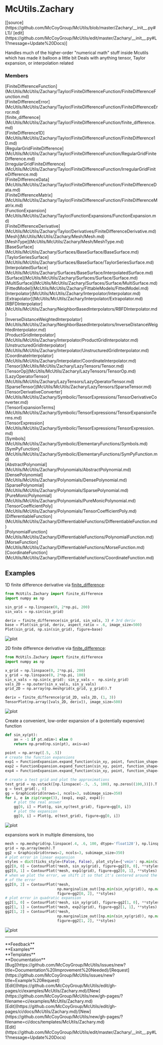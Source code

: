 # <a id="McUtils.Zachary">McUtils.Zachary</a> 
<div class="docs-source-link" markdown="1">
[[source](https://github.com/McCoyGroup/McUtils/blob/master/Zachary/__init__.py#L1)/
[edit](https://github.com/McCoyGroup/McUtils/edit/master/Zachary/__init__.py#L1?message=Update%20Docs)]
</div>
    
Handles much of the higher-order "numerical math" stuff inside Mcutils which has made it balloon a little bit
Deals with anything tensor, Taylor expansion, or interpolation related

### Members
<div class="container alert alert-secondary bg-light">
  <div class="row">
   <div class="col" markdown="1">
[FiniteDifferenceFunction](McUtils/McUtils/Zachary/Taylor/FiniteDifferenceFunction/FiniteDifferenceFunction.md)   
</div>
   <div class="col" markdown="1">
[FiniteDifferenceError](McUtils/McUtils/Zachary/Taylor/FiniteDifferenceFunction/FiniteDifferenceError.md)   
</div>
   <div class="col" markdown="1">
[finite_difference](McUtils/McUtils/Zachary/Taylor/FiniteDifferenceFunction/finite_difference.md)   
</div>
</div>
  <div class="row">
   <div class="col" markdown="1">
[FiniteDifference1D](McUtils/McUtils/Zachary/Taylor/FiniteDifferenceFunction/FiniteDifference1D.md)   
</div>
   <div class="col" markdown="1">
[RegularGridFiniteDifference](McUtils/McUtils/Zachary/Taylor/FiniteDifferenceFunction/RegularGridFiniteDifference.md)   
</div>
   <div class="col" markdown="1">
[IrregularGridFiniteDifference](McUtils/McUtils/Zachary/Taylor/FiniteDifferenceFunction/IrregularGridFiniteDifference.md)   
</div>
</div>
  <div class="row">
   <div class="col" markdown="1">
[FiniteDifferenceData](McUtils/McUtils/Zachary/Taylor/FiniteDifferenceFunction/FiniteDifferenceData.md)   
</div>
   <div class="col" markdown="1">
[FiniteDifferenceMatrix](McUtils/McUtils/Zachary/Taylor/FiniteDifferenceFunction/FiniteDifferenceMatrix.md)   
</div>
   <div class="col" markdown="1">
[FunctionExpansion](McUtils/McUtils/Zachary/Taylor/FunctionExpansions/FunctionExpansion.md)   
</div>
</div>
  <div class="row">
   <div class="col" markdown="1">
[FiniteDifferenceDerivative](McUtils/McUtils/Zachary/Taylor/Derivatives/FiniteDifferenceDerivative.md)   
</div>
   <div class="col" markdown="1">
[Mesh](McUtils/McUtils/Zachary/Mesh/Mesh.md)   
</div>
   <div class="col" markdown="1">
[MeshType](McUtils/McUtils/Zachary/Mesh/MeshType.md)   
</div>
</div>
  <div class="row">
   <div class="col" markdown="1">
[BaseSurface](McUtils/McUtils/Zachary/Surfaces/BaseSurface/BaseSurface.md)   
</div>
   <div class="col" markdown="1">
[TaylorSeriesSurface](McUtils/McUtils/Zachary/Surfaces/BaseSurface/TaylorSeriesSurface.md)   
</div>
   <div class="col" markdown="1">
[InterpolatedSurface](McUtils/McUtils/Zachary/Surfaces/BaseSurface/InterpolatedSurface.md)   
</div>
</div>
  <div class="row">
   <div class="col" markdown="1">
[Surface](McUtils/McUtils/Zachary/Surfaces/Surface/Surface.md)   
</div>
   <div class="col" markdown="1">
[MultiSurface](McUtils/McUtils/Zachary/Surfaces/Surface/MultiSurface.md)   
</div>
   <div class="col" markdown="1">
[FittedModel](McUtils/McUtils/Zachary/FittableModels/FittedModel.md)   
</div>
</div>
  <div class="row">
   <div class="col" markdown="1">
[Interpolator](McUtils/McUtils/Zachary/Interpolator/Interpolator.md)   
</div>
   <div class="col" markdown="1">
[Extrapolator](McUtils/McUtils/Zachary/Interpolator/Extrapolator.md)   
</div>
   <div class="col" markdown="1">
[RBFDInterpolator](McUtils/McUtils/Zachary/NeighborBasedInterpolators/RBFDInterpolator.md)   
</div>
</div>
  <div class="row">
   <div class="col" markdown="1">
[InverseDistanceWeightedInterpolator](McUtils/McUtils/Zachary/NeighborBasedInterpolators/InverseDistanceWeightedInterpolator.md)   
</div>
   <div class="col" markdown="1">
[ProductGridInterpolator](McUtils/McUtils/Zachary/Interpolator/ProductGridInterpolator.md)   
</div>
   <div class="col" markdown="1">
[UnstructuredGridInterpolator](McUtils/McUtils/Zachary/Interpolator/UnstructuredGridInterpolator.md)   
</div>
</div>
  <div class="row">
   <div class="col" markdown="1">
[CoordinateInterpolator](McUtils/McUtils/Zachary/Interpolator/CoordinateInterpolator.md)   
</div>
   <div class="col" markdown="1">
[Tensor](McUtils/McUtils/Zachary/LazyTensors/Tensor.md)   
</div>
   <div class="col" markdown="1">
[TensorOp](McUtils/McUtils/Zachary/LazyTensors/TensorOp.md)   
</div>
</div>
  <div class="row">
   <div class="col" markdown="1">
[LazyOperatorTensor](McUtils/McUtils/Zachary/LazyTensors/LazyOperatorTensor.md)   
</div>
   <div class="col" markdown="1">
[SparseTensor](McUtils/McUtils/Zachary/LazyTensors/SparseTensor.md)   
</div>
   <div class="col" markdown="1">
[TensorDerivativeConverter](McUtils/McUtils/Zachary/Symbolic/TensorExpressions/TensorDerivativeConverter.md)   
</div>
</div>
  <div class="row">
   <div class="col" markdown="1">
[TensorExpansionTerms](McUtils/McUtils/Zachary/Symbolic/TensorExpressions/TensorExpansionTerms.md)   
</div>
   <div class="col" markdown="1">
[TensorExpression](McUtils/McUtils/Zachary/Symbolic/TensorExpressions/TensorExpression.md)   
</div>
   <div class="col" markdown="1">
[Symbols](McUtils/McUtils/Zachary/Symbolic/ElementaryFunctions/Symbols.md)   
</div>
</div>
  <div class="row">
   <div class="col" markdown="1">
[SymPyFunction](McUtils/McUtils/Zachary/Symbolic/ElementaryFunctions/SymPyFunction.md)   
</div>
   <div class="col" markdown="1">
[AbstractPolynomial](McUtils/McUtils/Zachary/Polynomials/AbstractPolynomial.md)   
</div>
   <div class="col" markdown="1">
[DensePolynomial](McUtils/McUtils/Zachary/Polynomials/DensePolynomial.md)   
</div>
</div>
  <div class="row">
   <div class="col" markdown="1">
[SparsePolynomial](McUtils/McUtils/Zachary/Polynomials/SparsePolynomial.md)   
</div>
   <div class="col" markdown="1">
[PureMonicPolynomial](McUtils/McUtils/Zachary/Polynomials/PureMonicPolynomial.md)   
</div>
   <div class="col" markdown="1">
[TensorCoefficientPoly](McUtils/McUtils/Zachary/Polynomials/TensorCoefficientPoly.md)   
</div>
</div>
  <div class="row">
   <div class="col" markdown="1">
[DifferentiableFunction](McUtils/McUtils/Zachary/DifferentiableFunctions/DifferentiableFunction.md)   
</div>
   <div class="col" markdown="1">
[PolynomialFunction](McUtils/McUtils/Zachary/DifferentiableFunctions/PolynomialFunction.md)   
</div>
   <div class="col" markdown="1">
[MorseFunction](McUtils/McUtils/Zachary/DifferentiableFunctions/MorseFunction.md)   
</div>
</div>
  <div class="row">
   <div class="col" markdown="1">
[CoordinateFunction](McUtils/McUtils/Zachary/DifferentiableFunctions/CoordinateFunction.md)   
</div>
   <div class="col" markdown="1">
   
</div>
   <div class="col" markdown="1">
   
</div>
</div>
</div>





## Examples

1D finite difference derivative via [finite_difference](Zachary/FiniteDifferenceFunction/finite_difference.md):

<div class="card in-out-block" markdown="1">

```python
from McUtils.Zachary import finite_difference
import numpy as np

sin_grid = np.linspace(0, 2*np.pi, 200)
sin_vals = np.sin(sin_grid)

deriv = finite_difference(sin_grid, sin_vals, 3) # 3rd deriv
base = Plot(sin_grid, deriv, aspect_ratio = .6, image_size=500)
Plot(sin_grid, np.sin(sin_grid), figure=base)
```
<div class="card-body out-block" markdown="1">

![plot](../img/McUtils_Zachary_1.png)
</div>
</div>

2D finite difference derivative via [finite_difference](Zachary/FiniteDifferenceFunction/finite_difference.md):

<div class="card in-out-block" markdown="1">

```python
from McUtils.Zachary import finite_difference
import numpy as np

x_grid = np.linspace(0, 2*np.pi, 200)
y_grid = np.linspace(0, 2*np.pi, 100)
sin_x_vals = np.sin(x_grid); sin_y_vals =  np.sin(y_grid)
vals_2D = np.outer(sin_x_vals, sin_y_vals)
grid_2D = np.array(np.meshgrid(x_grid, y_grid)).T

deriv = finite_difference(grid_2D, vals_2D, (1, 3))
TensorPlot(np.array([vals_2D, deriv]), image_size=500)
```

<div class="card-body out-block" markdown="1">

![plot](../img/McUtils_Zachary_2.png)
</div>
</div>

Create a convenient, low-order expansion of a (potentially expensive) function 

<div class="card in-out-block" markdown="1">

```python
def sin_xy(pt):
    ax = -1 if pt.ndim>1 else 0
    return np.prod(np.sin(pt), axis=ax)

point = np.array([.5, .5])
# create the function expansions
exp1 = FunctionExpansion.expand_function(sin_xy, point, function_shape=((2,), 0), order=1, stencil=5)
exp2 = FunctionExpansion.expand_function(sin_xy, point, function_shape=((2,), 0), order=2, stencil=6)
exp4 = FunctionExpansion.expand_function(sin_xy, point, function_shape=((2,), 0), order=4, stencil=6)

# create a test grid and plot the approximations
test_grid = np.vstack([np.linspace(-.5, .5, 100), np.zeros((100,))]).T + point[np.newaxis]
g = test_grid[:, 0]
gg = GraphicsGrid(nrows=1, ncols=3, subimage_size=350)
for i, e in zip(range(3), (exp1, exp2, exp4)):
    # plot the real answer
    gg[0, i] = Plot(g, sin_xy(test_grid), figure=gg[0, i])
    # plot the expansion
    gg[0, i] = Plot(g, e(test_grid), figure=gg[0, i])
```

<div class="card-body out-block" markdown="1">

![plot](../img/McUtils_Zachary_3.png)
</div>
</div>

expansions work in multiple dimensions, too

<div class="card in-out-block" markdown="1">

```python
mesh = np.meshgrid(np.linspace(.4, .6, 100, dtype='float128'), np.linspace(.4, .6, 100, dtype='float128'))
grid = np.array(mesh).T
gg2 = GraphicsGrid(nrows=2, ncols=3, subimage_size=350)
# plot error in linear expansion
styles = dict(ticks_style=(False, False), plot_style={'vmin': np.min(sin_xy(grid)), 'vmax': np.max(sin_xy(grid))})
gg2[0, 0] = ContourPlot(*mesh, sin_xy(grid), figure=gg2[0, 0], **styles)
gg2[0, 1] = ContourPlot(*mesh, exp1(grid), figure=gg2[0, 1], **styles)
# when we plot the error, we shift it so that it's centered around the average function value to show the scale
# of the error
gg2[0, 2] = ContourPlot(*mesh,
                        np.marginalize_out([np.min(sin_xy(grid)), np.max(sin_xy(grid))]) + sin_xy(grid) - exp1(grid),
                        figure=gg2[0, 2], **styles)
# plot error in quadratic expansion
gg2[1, 0] = ContourPlot(*mesh, sin_xy(grid), figure=gg2[1, 0], **styles)
gg2[1, 1] = ContourPlot(*mesh, exp2(grid), figure=gg2[1, 1], **styles)
gg2[1, 2] = ContourPlot(*mesh,
                        np.marginalize_out([np.min(sin_xy(grid)), np.max(sin_xy(grid))]) + sin_xy(grid) - exp2(grid),
                        figure=gg2[1, 2], **styles)
```
<div class="card-body out-block" markdown="1">

![plot](../img/McUtils_Zachary_4.png)
</div>
</div>






---


<div markdown="1" class="text-secondary">
<div class="container">
  <div class="row">
   <div class="col" markdown="1">
**Feedback**   
</div>
   <div class="col" markdown="1">
**Examples**   
</div>
   <div class="col" markdown="1">
**Templates**   
</div>
   <div class="col" markdown="1">
**Documentation**   
</div>
   <div class="col" markdown="1">
   
</div>
   <div class="col" markdown="1">
   
</div>
   <div class="col" markdown="1">
   
</div>
</div>
  <div class="row">
   <div class="col" markdown="1">
[Bug](https://github.com/McCoyGroup/McUtils/issues/new?title=Documentation%20Improvement%20Needed)/[Request](https://github.com/McCoyGroup/McUtils/issues/new?title=Example%20Request)   
</div>
   <div class="col" markdown="1">
[Edit](https://github.com/McCoyGroup/McUtils/edit/gh-pages/ci/examples/McUtils/Zachary.md)/[New](https://github.com/McCoyGroup/McUtils/new/gh-pages/?filename=ci/examples/McUtils/Zachary.md)   
</div>
   <div class="col" markdown="1">
[Edit](https://github.com/McCoyGroup/McUtils/edit/gh-pages/ci/docs/McUtils/Zachary.md)/[New](https://github.com/McCoyGroup/McUtils/new/gh-pages/?filename=ci/docs/templates/McUtils/Zachary.md)   
</div>
   <div class="col" markdown="1">
[Edit](https://github.com/McCoyGroup/McUtils/edit/master/Zachary/__init__.py#L1?message=Update%20Docs)   
</div>
   <div class="col" markdown="1">
   
</div>
   <div class="col" markdown="1">
   
</div>
   <div class="col" markdown="1">
   
</div>
</div>
</div>
</div>